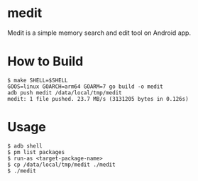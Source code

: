 # medit
Medit is a simple memory search and edit tool on Android app.

# How to Build

```
$ make SHELL=$SHELL
GOOS=linux GOARCH=arm64 GOARM=7 go build -o medit
adb push medit /data/local/tmp/medit
medit: 1 file pushed. 23.7 MB/s (3131205 bytes in 0.126s)
```

# Usage

```
$ adb shell
$ pm list packages
$ run-as <target-package-name>
$ cp /data/local/tmp/medit ./medit
$ ./medit
```
